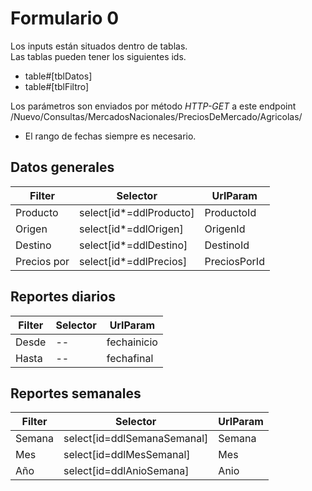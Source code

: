 # Formulario 0
Los inputs están situados dentro de tablas.  
Las tablas pueden tener los siguientes ids.
- table#[tblDatos]
- table#[tblFiltro]

Los parámetros son enviados por método *HTTP-GET* a este endpoint /Nuevo/Consultas/MercadosNacionales/PreciosDeMercado/Agricolas/

- El rango de fechas siempre es necesario.


## Datos generales

| Filter | Selector | UrlParam |
|--|--|--|
| Producto | select[id*=ddlProducto] | ProductoId |
| Origen | select[id*=ddlOrigen] | OrigenId |
| Destino | select[id*=ddlDestino] | DestinoId |
| Precios por | select[id*=ddlPrecios] | PreciosPorId |

## Reportes diarios

| Filter | Selector | UrlParam |
|--|--|--|
| Desde | -- | fechainicio | 
| Hasta | -- | fechafinal |

## Reportes semanales
| Filter | Selector | UrlParam |
|--|--|--|
| Semana | select[id=ddlSemanaSemanal] | Semana |
| Mes | select[id=ddlMesSemanal] | Mes |
| Año | select[id=ddlAnioSemana] | Anio |